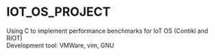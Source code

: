 # IOT_OS_PROJECT
Using C to implement performance benchmarks for IoT OS (Contiki and RIOT) <br />
Development tool: VMWare, vim, GNU
